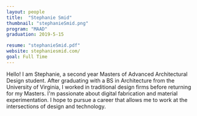 ```yaml
---
layout: people
title:  "Stephanie Smid"
thumbnail: "stephanieSmid.png"
program: "MAAD"
graduation: 2019-5-15

resume: "stephanieSmid.pdf"
website: stephaniesmid.com/
goal: Full Time
---
```


Hello! I am Stephanie, a second year Masters of Advanced Architectural Design student. After graduating with a BS in Architecture from the University of Virginia, I worked in traditional design firms before returning for my Masters. I'm passionate about digital fabrication and material experimentation. I hope to pursue a career that allows me to work at the intersections of design and technology.
